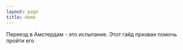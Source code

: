 ```yaml
---
layout: page
title: Home
---
```


Переезд в Амстердам - это испытание. Этот гайд призван помочь пройти его